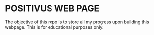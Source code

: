# POSITIVUS WEB PAGE

The objective of this repo is to store all my progress upon building this webpage.
This is for educational purposes only. 
